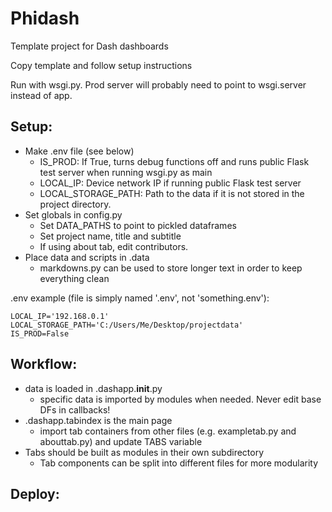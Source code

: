Phidash
=======

Template project for Dash dashboards

Copy template and follow setup instructions

Run with wsgi.py. Prod server will probably need to point to wsgi.server instead of app.


Setup:
------

* Make .env file (see below)
    * IS_PROD: If True, turns debug functions off and runs public Flask test server when running wsgi.py as main
    * LOCAL_IP: Device network IP if running public Flask test server 
    * LOCAL_STORAGE_PATH: Path to the data if it is not stored in the project directory.
* Set globals in config.py
    * Set DATA_PATHS to point to pickled dataframes
    * Set project name, title and subtitle
    * If using about tab, edit contributors.
* Place data and scripts in .data
  * markdowns.py can be used to store longer text in order to keep everything clean

.env example (file is simply named '.env', not 'something.env'):
```
LOCAL_IP='192.168.0.1'
LOCAL_STORAGE_PATH='C:/Users/Me/Desktop/projectdata'
IS_PROD=False
```

Workflow:
---------

* data is loaded in .dashapp.__init__.py
  * specific data is imported by modules when needed. Never edit base DFs in callbacks!
* .dashapp.tabindex is the main page
  * import tab containers from other files (e.g. exampletab.py and abouttab.py) and update TABS variable
* Tabs should be built as modules in their own subdirectory
  * Tab components can be split into different files for more modularity

Deploy:
-------


